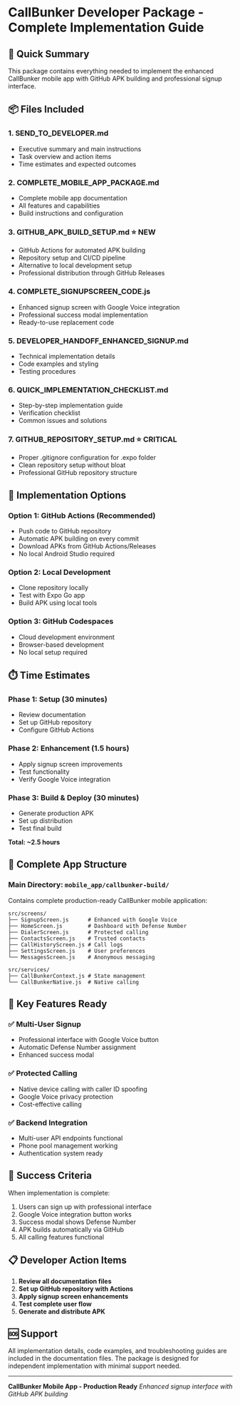 # CallBunker Developer Package - Complete Implementation Guide

## 🎯 Quick Summary
This package contains everything needed to implement the enhanced CallBunker mobile app with GitHub APK building and professional signup interface.

## 📦 Files Included

### **1. SEND_TO_DEVELOPER.md**
- Executive summary and main instructions
- Task overview and action items
- Time estimates and expected outcomes

### **2. COMPLETE_MOBILE_APP_PACKAGE.md**
- Complete mobile app documentation
- All features and capabilities
- Build instructions and configuration

### **3. GITHUB_APK_BUILD_SETUP.md** ⭐ **NEW**
- GitHub Actions for automated APK building
- Repository setup and CI/CD pipeline
- Alternative to local development setup
- Professional distribution through GitHub Releases

### **4. COMPLETE_SIGNUPSCREEN_CODE.js**
- Enhanced signup screen with Google Voice integration
- Professional success modal implementation
- Ready-to-use replacement code

### **5. DEVELOPER_HANDOFF_ENHANCED_SIGNUP.md**
- Technical implementation details
- Code examples and styling
- Testing procedures

### **6. QUICK_IMPLEMENTATION_CHECKLIST.md**
- Step-by-step implementation guide
- Verification checklist
- Common issues and solutions

### **7. GITHUB_REPOSITORY_SETUP.md** ⭐ **CRITICAL**
- Proper .gitignore configuration for .expo folder
- Clean repository setup without bloat
- Professional GitHub repository structure

## 🚀 Implementation Options

### **Option 1: GitHub Actions (Recommended)**
- Push code to GitHub repository
- Automatic APK building on every commit
- Download APKs from GitHub Actions/Releases
- No local Android Studio required

### **Option 2: Local Development**
- Clone repository locally
- Test with Expo Go app
- Build APK using local tools

### **Option 3: GitHub Codespaces**
- Cloud development environment
- Browser-based development
- No local setup required

## ⏱️ Time Estimates

### **Phase 1: Setup (30 minutes)**
- Review documentation
- Set up GitHub repository
- Configure GitHub Actions

### **Phase 2: Enhancement (1.5 hours)**
- Apply signup screen improvements
- Test functionality
- Verify Google Voice integration

### **Phase 3: Build & Deploy (30 minutes)**
- Generate production APK
- Set up distribution
- Test final build

**Total: ~2.5 hours**

## 📱 Complete App Structure

### **Main Directory**: `mobile_app/callbunker-build/`
Contains complete production-ready CallBunker mobile application:

```
src/screens/
├── SignupScreen.js      # Enhanced with Google Voice
├── HomeScreen.js        # Dashboard with Defense Number
├── DialerScreen.js      # Protected calling
├── ContactsScreen.js    # Trusted contacts
├── CallHistoryScreen.js # Call logs
├── SettingsScreen.js    # User preferences
└── MessagesScreen.js    # Anonymous messaging

src/services/
├── CallBunkerContext.js # State management
└── CallBunkerNative.js  # Native calling
```

## 🔧 Key Features Ready

### ✅ **Multi-User Signup**
- Professional interface with Google Voice button
- Automatic Defense Number assignment
- Enhanced success modal

### ✅ **Protected Calling**
- Native device calling with caller ID spoofing
- Google Voice privacy protection
- Cost-effective calling

### ✅ **Backend Integration**
- Multi-user API endpoints functional
- Phone pool management working
- Authentication system ready

## 🎯 Success Criteria

When implementation is complete:
1. Users can sign up with professional interface
2. Google Voice integration button works
3. Success modal shows Defense Number
4. APK builds automatically via GitHub
5. All calling features functional

## 📋 Developer Action Items

1. **Review all documentation files**
2. **Set up GitHub repository with Actions**
3. **Apply signup screen enhancements**
4. **Test complete user flow**
5. **Generate and distribute APK**

## 🆘 Support

All implementation details, code examples, and troubleshooting guides are included in the documentation files. The package is designed for independent implementation with minimal support needed.

---

**CallBunker Mobile App - Production Ready**
*Enhanced signup interface with GitHub APK building*